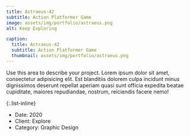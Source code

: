 ```yaml
---
title: Astraeus-42
subtitle: Action Platformer Game
image: assets/img/portfolio/astraeus.png
alt: Keep Exploring

caption:
  title: Astraeus-42
  subtitle: Action Platformer Game
  thumbnail: assets/img/portfolio/astraeus.png
---
```

Use this area to describe your project. Lorem ipsum dolor sit amet, consectetur adipisicing elit. Est blanditiis dolorem culpa incidunt minus dignissimos deserunt repellat aperiam quasi sunt officia expedita beatae cupiditate, maiores repudiandae, nostrum, reiciendis facere nemo!

{:.list-inline}
- Date: 2020
- Client: Explore
- Category: Graphic Design

